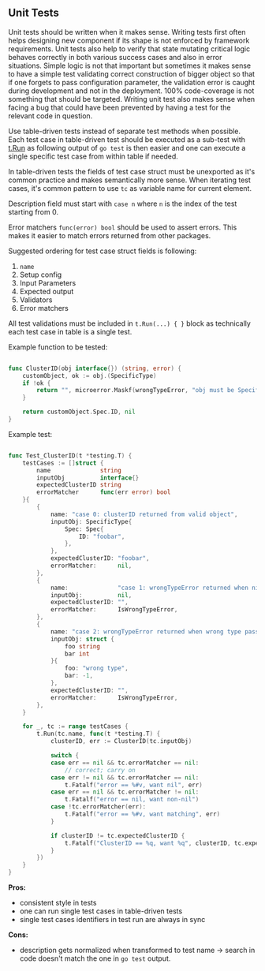 ## Unit Tests

Unit tests should be written when it makes sense. Writing tests first often
helps designing new component if its shape is not enforced by framework
requirements. Unit tests also help to verify that state mutating critical logic
behaves correctly in both various success cases and also in error situations.
Simple logic is not that important but sometimes it makes sense to have a simple
test validating correct construction of bigger object so that if one forgets to
pass configuration parameter, the validation error is caught during development
and not in the deployment. 100% code-coverage is not something that should be
targeted. Writing unit test also makes sense when facing a bug that could have
been prevented by having a test for the relevant code in question.

Use table-driven tests instead of separate test methods when possible. Each test
case in table-driven test should be executed as a sub-test with
[t.Run](https://golang.org/pkg/testing/#T.Run) as following output of `go test`
is then easier and one can execute a single specific test case from within table
if needed.

In table-driven tests the fields of test case struct must be unexported as it's
common practice and makes semantically more sense. When iterating test cases,
it's common pattern to use `tc` as variable name for current element.

Description field must start with `case n` where `n` is the index of the test
starting from 0.

Error matchers `func(error) bool` should be used to assert errors. This makes it
easier to match errors returned from other packages.

Suggested ordering for test case struct fields is following:

  1. `name`
  2. Setup config
  3. Input Parameters
  4. Expected output
  5. Validators
  6. Error matchers

All test validations must be included in `t.Run(...) { }` block as technically
each test case in table is a single test.

Example function to be tested:
```go

func ClusterID(obj interface{}) (string, error) {
	customObject, ok := obj.(SpecificType)
	if !ok {
		return "", microerror.Maskf(wrongTypeError, "obj must be SpecificType")
	}

	return customObject.Spec.ID, nil
}
```

Example test:
```go

func Test_ClusterID(t *testing.T) {
	testCases := []struct {
		name              string
		inputObj          interface{}
		expectedClusterID string
		errorMatcher      func(err error) bool
	}{
		{
			name: "case 0: clusterID returned from valid object",
			inputObj: SpecificType{
				Spec: Spec{
					ID: "foobar",
				},
			},
			expectedClusterID: "foobar",
			errorMatcher:      nil,
		},
		{
			name:              "case 1: wrongTypeError returned when nil passed as obj",
			inputObj:          nil,
			expectedClusterID: "",
			errorMatcher:      IsWrongTypeError,
		},
		{
			name: "case 2: wrongTypeError returned when wrong type passed as obj",
			inputObj: struct {
				foo string
				bar int
			}{
				foo: "wrong type",
				bar: -1,
			},
			expectedClusterID: "",
			errorMatcher:      IsWrongTypeError,
		},
	}

	for _, tc := range testCases {
		t.Run(tc.name, func(t *testing.T) {
			clusterID, err := ClusterID(tc.inputObj)

			switch {
			case err == nil && tc.errorMatcher == nil:
				// correct; carry on
			case err != nil && tc.errorMatcher == nil:
				t.Fatalf("error == %#v, want nil", err)
			case err == nil && tc.errorMatcher != nil:
				t.Fatalf("error == nil, want non-nil")
			case !tc.errorMatcher(err):
				t.Fatalf("error == %#v, want matching", err)
			}

			if clusterID != tc.expectedClusterID {
				t.Fatalf("ClusterID == %q, want %q", clusterID, tc.expectedClusterID)
			}
		})
	}
}
```

**Pros:**

- consistent style in tests
- one can run single test cases in table-driven tests
- single test cases identifiers in test run are always in sync

**Cons:**

- description gets normalized when transformed to test name -> search in code
  doesn't match the one in `go test` output.
